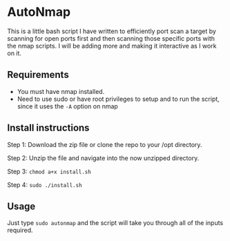 # AutoNmap

This is a little bash script I have written to efficiently port scan a target by scanning for open ports first and then scanning those specific ports with the nmap scripts. I will be adding more and making it interactive as I work on it.

## Requirements

- You must have nmap installed.
- Need to use sudo or have root privileges to setup and to run the script, since it uses the `-A` option on nmap

## Install instructions

Step 1: Download the zip file or clone the repo to your /opt directory.

Step 2: Unzip the file and navigate into the now unzipped directory.

Step 3: `chmod a+x install.sh`

Step 4: `sudo ./install.sh`

## Usage
Just type `sudo autonmap` and the script will take you through all of the inputs required.
